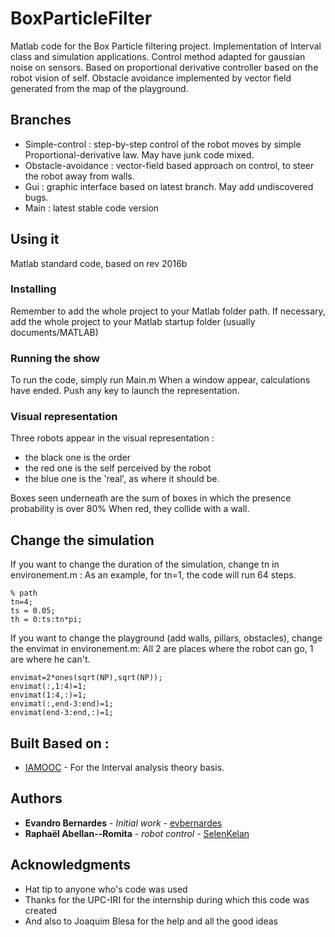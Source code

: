 # BoxParticleFilter

Matlab code for the Box Particle filtering project. Implementation of Interval class and simulation applications.
Control method adapted for gaussian noise on sensors. Based on proportional derivative controller based on the robot vision of self.
Obstacle avoidance implemented by vector field generated from the map of the playground.

## Branches

* Simple-control : step-by-step control of the robot moves by simple Proportional-derivative law. May have junk code mixed.
* Obstacle-avoidance : vector-field based approach on control, to steer the robot away from walls.
* Gui : graphic interface based on latest branch. May add undiscovered bugs.
* Main : latest stable code version

## Using it

Matlab standard code, based on rev 2016b

### Installing

Remember to add the whole project to your Matlab folder path.
If necessary, add the whole project to your Matlab startup folder (usually documents/MATLAB)

### Running the show

To run the code, simply run Main.m
When a window appear, calculations have ended. Push any key to launch the representation.

### Visual representation

Three robots appear in the visual representation :
* the black one is the order
* the red one is the self perceived by the robot
* the blue one is the 'real', as where it should be.

Boxes seen underneath are the sum of boxes in which the presence probability is over 80%
When red, they collide with a wall.

## Change the simulation

If you want to change the duration of the simulation, change tn in environement.m :
As an example, for tn=1, the code will run 64 steps.

```
% path
tn=4;
ts = 0.05;
th = 0:ts:tn*pi;
```

If you want to change the playground (add walls, pillars, obstacles), change the envimat in environement.m:
All 2 are places where the robot can go, 1 are where he can't.

```
envimat=2*ones(sqrt(NP),sqrt(NP));
envimat(:,1:4)=1;
envimat(1:4,:)=1;
envimat(:,end-3:end)=1;
envimat(end-3:end,:)=1;
```



## Built Based on :

* [IAMOOC](http://iamooc.ensta-bretagne.fr/) - For the Interval analysis theory basis.

## Authors

* **Evandro Bernardes** - *Initial work* - [evbernardes](https://github.com/evbernardes)
* **Raphaël Abellan--Romita** - *robot control* - [SelenKelan](https://github.com/SelenKelan)

## Acknowledgments

* Hat tip to anyone who's code was used
* Thanks for the UPC-IRI for the internship during which this code was created
* And also to Joaquim Blesa for the help and all the good ideas

